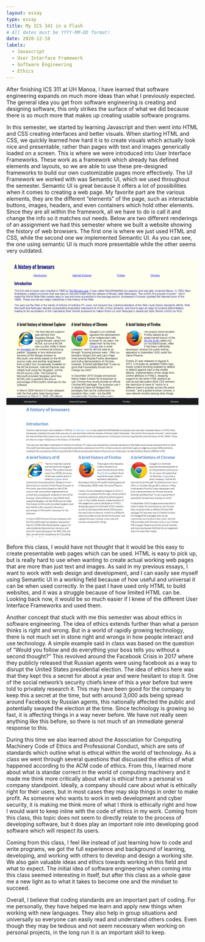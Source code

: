 ```yaml
---
layout: essay
type: essay
title: My ICS 341 in a Flash
# All dates must be YYYY-MM-DD format!
date: 2020-12-18
labels:
  - Javascript
  - User Interface Framework
  - Software Engineering
  - Ethics
---
```

After finishing ICS 311 at UH Manoa, I have learned that software engineering expands on much more ideas than what I previously expected. The general idea you get from software engineering is creating and designing software, this only strikes the surface of what we did because there is so much more that makes up creating usable software programs. 

In this semester, we started by learning Javascript and then went into HTML and CSS creating interfaces and better visuals. When starting HTML and CSS, we quickly learned how hard it is to create visuals which actually look nice and presentable, rather than pages with text and images generically loaded on a screen. This is where we were introduced into User Interface Frameworks. These work as a framework which already has defined elements and layouts, so we are able to use these pre-designed frameworks to build our own customizable pages more effectively. The UI Framework we worked with was Semantic UI, which we used throughout the semester. Semantic UI is great because it offers a lot of possibilities when it comes to creating a web page. My favorite part are the various elements, they  are the different “elements” of the page, such as interactable buttons, images, headers, and even containers which hold other elements. Since they are all within the framework, all we have to do is call it and change the info so it matches out needs. Below are two different renderings of an assignment we had this semester where we built a website showing the history of web browsers. The first one is where we just used HTML and CSS, while the second one we implemented Semantic UI. As you can see, the one using semantic UI is much more presentable while the other seems very outdated. 

<img class="ui medium left floated rounded image" src="../images/browserhistory.PNG"> 
<img class="ui medium left floated rounded image" src="../images/browserhistory_semanticUI.PNG"> 

Before this class, I would have not thought that it would be this easy to create presentable web pages which can be used. HTML is easy to pick up, but is really hard to use when wanting to create actual working web pages that are more than just text and images. As said in my previous essays, I want to work with web design and development, and I can easily see myself using Semantic UI in a working field because of how useful and universal it can be when used correctly. In the past I have used only HTML to build websites, and it was a struggle because of how limited HTML can be. Looking back now, it would be so much easier if I knew of the different User Interface Frameworks and used them. 

Another concept that stuck with me this semester was about ethics in software engineering. The idea of ethics extends further than what a person thinks is right and wrong. But in a world of rapidly growing technology, there is not much set in stone right and wrongs in how people interact and use technology. A simple example said in class was based on the question of “Would you follow and do everything your boss tells you without a second thought?” This revolved around the Facebook Crisis in 2017 where they publicly released that Russian agents were using facebook as a way to disrupt the United States presidential election. The idea of ethics here was that they kept this a secret for about a year and were hesitant to stop it. One of the social network’s security chiefs knew of this a year before but were told to privately research it. This may have been good for the company to keep this a secret at the time, but with around 3,000 ads being spread around Facebook by Russian agents, this nationally affected the public and potentially swayed the election at the time. Since technology is growing so fast, it is affecting things in a way never before. We have not really seen anything like this before, so there is not much of an immediate general response to this. 

During this time we also learned about the Association for Computing Machinery Code of Ethics and Professional Conduct, which are sets of standards which outline what is ethical within the world of technology. As a class we went through several questions that discussed the ethics of what happened according to the ACM code of ethics. From this, I learned more about what is standar correct in the world of computing machinery and it made me think more critically about what is ethical from a personal vs company standpoint. Ideally, a company should care about what is ethically right for their users, but in most cases they may skip things in order to make profit. As someone who wants to work in web development and cyber security, it is making me think more of what I think is ethically right and how I would want to keep inline with the code of ethics in my work. Coming from this class, this topic does not seem to directly relate to the process of developing software, but it does play an important role into developing good software which will respect its users. 

Coming from this class, I feel like instead of just learning how to code and write programs, we got the full experience and background of learning, developing, and working with others to develop and design a working site. We also gain valuable ideas and ethics towards working in this field and what to expect. The initial idea of software engineering when coming into this class seemed interesting in itself, but after this class as a whole gave me a new light as to what it takes to become one and the mindset to succeed.

Overall, I believe that coding standards are an important part of coding. For me personally, they have helped me learn and apply new things when working with new languages. They also help in group situations and universally so everyone can easily read and understand others codes. Even though they may be tedious and not seem necessary when working on personal projects, in the long run it is an important skill to keep. 
